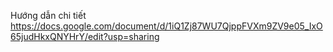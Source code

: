 Hướng dẫn chi tiết
https://docs.google.com/document/d/1iQ1Zj87WU7QjppFVXm9ZV9e05_IxO65judHkxQNYHrY/edit?usp=sharing

